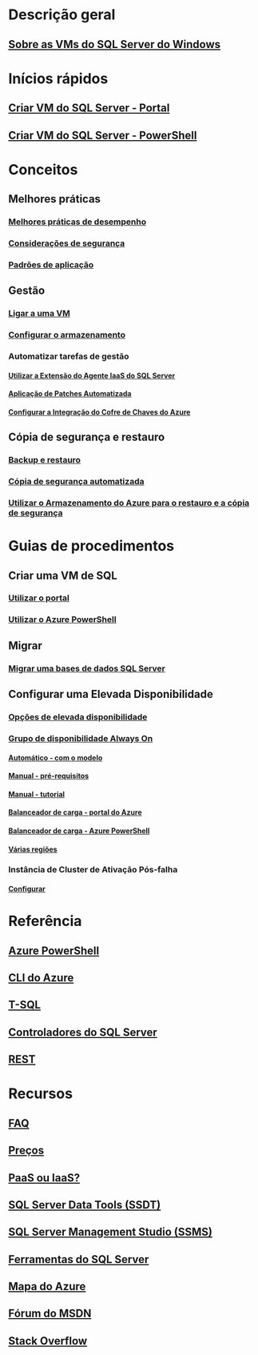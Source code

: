 # Descrição geral
## [Sobre as VMs do SQL Server do Windows](virtual-machines-windows-sql-server-iaas-overview.md) 
 
# Inícios rápidos
## [Criar VM do SQL Server - Portal](quickstart-sql-vm-create-portal.md)
## [Criar VM do SQL Server - PowerShell](quickstart-sql-vm-create-powershell.md)

# Conceitos
## Melhores práticas
### [Melhores práticas de desempenho](virtual-machines-windows-sql-performance.md)
### [Considerações de segurança](virtual-machines-windows-sql-security.md)
### [Padrões de aplicação](virtual-machines-windows-sql-server-app-patterns-dev-strategies.md)
## Gestão
### [Ligar a uma VM](virtual-machines-windows-sql-connect.md)
### [Configurar o armazenamento](virtual-machines-windows-sql-server-storage-configuration.md)
### Automatizar tarefas de gestão
#### [Utilizar a Extensão do Agente IaaS do SQL Server](virtual-machines-windows-sql-server-agent-extension.md)
#### [Aplicação de Patches Automatizada](virtual-machines-windows-sql-automated-patching.md)
#### [Configurar a Integração do Cofre de Chaves do Azure](virtual-machines-windows-ps-sql-keyvault.md)
## Cópia de segurança e restauro
### [Backup e restauro](virtual-machines-windows-sql-backup-recovery.md)
### [Cópia de segurança automatizada](virtual-machines-windows-sql-automated-backup.md)
### [Utilizar o Armazenamento do Azure para o restauro e a cópia de segurança](virtual-machines-windows-use-storage-sql-server-backup-restore.md)

# Guias de procedimentos
## Criar uma VM de SQL
### [Utilizar o portal](virtual-machines-windows-portal-sql-server-provision.md)
### [Utilizar o Azure PowerShell](virtual-machines-windows-ps-sql-create.md)
## Migrar
### [Migrar uma bases de dados SQL Server](virtual-machines-windows-migrate-sql.md)
## Configurar uma Elevada Disponibilidade
### [Opções de elevada disponibilidade](virtual-machines-windows-sql-high-availability-dr.md) 
### [Grupo de disponibilidade Always On](virtual-machines-windows-portal-sql-availability-group-overview.md)
#### [Automático - com o modelo](virtual-machines-windows-portal-sql-alwayson-availability-groups.md)
#### [Manual - pré-requisitos](virtual-machines-windows-portal-sql-availability-group-prereq.md)
#### [Manual - tutorial](virtual-machines-windows-portal-sql-availability-group-tutorial.md)
#### [Balanceador de carga - portal do Azure](virtual-machines-windows-portal-sql-alwayson-int-listener.md)
#### [Balanceador de carga - Azure PowerShell](virtual-machines-windows-portal-sql-ps-alwayson-int-listener.md)
#### [Várias regiões](virtual-machines-windows-portal-sql-availability-group-dr.md)
### Instância de Cluster de Ativação Pós-falha
#### [Configurar](virtual-machines-windows-portal-sql-create-failover-cluster.md)

# Referência
## [Azure PowerShell](/powershell/azure/overview)
## [CLI do Azure](/cli/azure/)
## [T-SQL](https://docs.microsoft.com/sql/t-sql/language-reference)
## [Controladores do SQL Server](https://docs.microsoft.com/sql/connect/sql-connection-libraries)
## [REST](/rest/api/)

# Recursos
## [FAQ](virtual-machines-windows-sql-server-iaas-faq.md)
## [Preços](virtual-machines-windows-sql-server-pricing-guidance.md)
## [PaaS ou IaaS?](../../../sql-database/sql-database-paas-vs-sql-server-iaas.md?toc=%2fazure%2fvirtual-machines%2fwindows%2fsql%2ftoc.json)
## [SQL Server Data Tools (SSDT)](https://docs.microsoft.com/sql/ssdt/download-sql-server-data-tools-ssdt)
## [SQL Server Management Studio (SSMS)](https://docs.microsoft.com/sql/ssms/download-sql-server-management-studio-ssms)
## [Ferramentas do SQL Server](https://docs.microsoft.com/sql/tools/overview-sql-tools)
## [Mapa do Azure](https://azure.microsoft.com/roadmap/?category=compute)
## [Fórum do MSDN](https://social.msdn.microsoft.com/Forums/en-US/home?forum=WAVirtualMachinesforWindows&filter=alltypes&brandIgnore=True&sort=relevancedesc&searchTerm=SQL+Server)
## [Stack Overflow](http://stackoverflow.com/search?q=%5Bazure-virtual-machine%5D+sql+server)